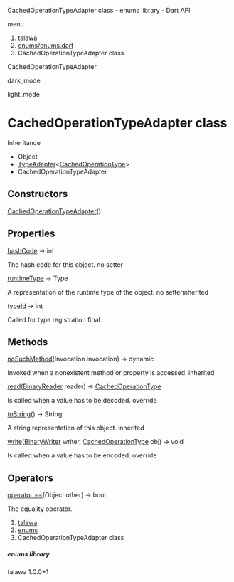 




CachedOperationTypeAdapter class - enums library - Dart API







menu

1. [talawa](../index.html)
2. [enums/enums.dart](../enums_enums/enums_enums-library.html)
3. CachedOperationTypeAdapter class

CachedOperationTypeAdapter


dark\_mode

light\_mode




# CachedOperationTypeAdapter class


Inheritance

* Object
* [TypeAdapter](https://pub.dev/documentation/hive/2.2.3/hive/TypeAdapter-class.html)<[CachedOperationType](../enums_enums/CachedOperationType.html)>
* CachedOperationTypeAdapter



## Constructors

[CachedOperationTypeAdapter](../enums_enums/CachedOperationTypeAdapter/CachedOperationTypeAdapter.html)()




## Properties

[hashCode](../enums_enums/CachedOperationTypeAdapter/hashCode.html)
→ int

The hash code for this object.
no setter

[runtimeType](https://pub.dev/documentation/hive/2.2.3/hive/TypeAdapter/runtimeType.html)
→ Type

A representation of the runtime type of the object.
no setterinherited

[typeId](../enums_enums/CachedOperationTypeAdapter/typeId.html)
→ int

Called for type registration
final



## Methods

[noSuchMethod](https://pub.dev/documentation/hive/2.2.3/hive/TypeAdapter/noSuchMethod.html)(Invocation invocation)
→ dynamic


Invoked when a nonexistent method or property is accessed.
inherited

[read](../enums_enums/CachedOperationTypeAdapter/read.html)([BinaryReader](https://pub.dev/documentation/hive/2.2.3/hive/BinaryReader-class.html) reader)
→ [CachedOperationType](../enums_enums/CachedOperationType.html)


Is called when a value has to be decoded.
override

[toString](https://pub.dev/documentation/hive/2.2.3/hive/TypeAdapter/toString.html)()
→ String


A string representation of this object.
inherited

[write](../enums_enums/CachedOperationTypeAdapter/write.html)([BinaryWriter](https://pub.dev/documentation/hive/2.2.3/hive/BinaryWriter-class.html) writer, [CachedOperationType](../enums_enums/CachedOperationType.html) obj)
→ void


Is called when a value has to be encoded.
override



## Operators

[operator ==](../enums_enums/CachedOperationTypeAdapter/operator_equals.html)(Object other)
→ bool


The equality operator.



 


1. [talawa](../index.html)
2. [enums](../enums_enums/enums_enums-library.html)
3. CachedOperationTypeAdapter class

##### enums library





talawa
1.0.0+1







